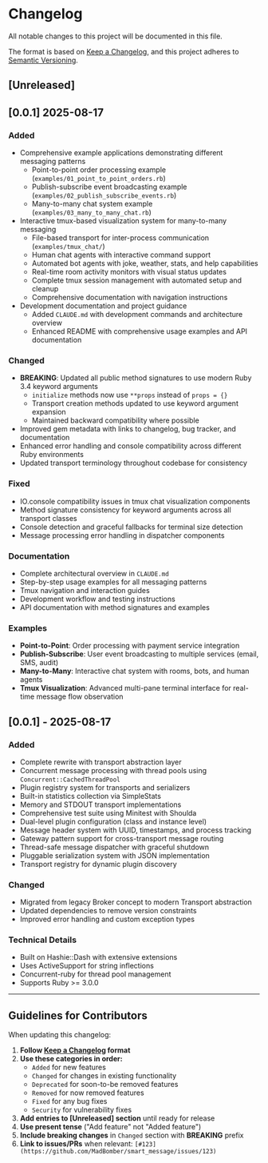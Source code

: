 # Changelog

All notable changes to this project will be documented in this file.

The format is based on [Keep a Changelog](https://keepachangelog.com/en/1.0.0/),
and this project adheres to [Semantic Versioning](https://semver.org/spec/v2.0.0.html).

## [Unreleased]

## [0.0.1] 2025-08-17

### Added
- Comprehensive example applications demonstrating different messaging patterns
  - Point-to-point order processing example (`examples/01_point_to_point_orders.rb`)
  - Publish-subscribe event broadcasting example (`examples/02_publish_subscribe_events.rb`)
  - Many-to-many chat system example (`examples/03_many_to_many_chat.rb`)
- Interactive tmux-based visualization system for many-to-many messaging
  - File-based transport for inter-process communication (`examples/tmux_chat/`)
  - Human chat agents with interactive command support
  - Automated bot agents with joke, weather, stats, and help capabilities
  - Real-time room activity monitors with visual status updates
  - Complete tmux session management with automated setup and cleanup
  - Comprehensive documentation with navigation instructions
- Development documentation and project guidance
  - Added `CLAUDE.md` with development commands and architecture overview
  - Enhanced README with comprehensive usage examples and API documentation

### Changed
- **BREAKING**: Updated all public method signatures to use modern Ruby 3.4 keyword arguments
  - `initialize` methods now use `**props` instead of `props = {}`
  - Transport creation methods updated to use keyword argument expansion
  - Maintained backward compatibility where possible
- Improved gem metadata with links to changelog, bug tracker, and documentation
- Enhanced error handling and console compatibility across different Ruby environments
- Updated transport terminology throughout codebase for consistency

### Fixed
- IO.console compatibility issues in tmux chat visualization components
- Method signature consistency for keyword arguments across all transport classes
- Console detection and graceful fallbacks for terminal size detection
- Message processing error handling in dispatcher components

### Documentation
- Complete architectural overview in `CLAUDE.md`
- Step-by-step usage examples for all messaging patterns
- Tmux navigation and interaction guides
- Development workflow and testing instructions
- API documentation with method signatures and examples

### Examples
- **Point-to-Point**: Order processing with payment service integration
- **Publish-Subscribe**: User event broadcasting to multiple services (email, SMS, audit)
- **Many-to-Many**: Interactive chat system with rooms, bots, and human agents
- **Tmux Visualization**: Advanced multi-pane terminal interface for real-time message flow observation

## [0.0.1] - 2025-08-17

### Added
- Complete rewrite with transport abstraction layer
- Concurrent message processing with thread pools using `Concurrent::CachedThreadPool`
- Plugin registry system for transports and serializers
- Built-in statistics collection via SimpleStats
- Memory and STDOUT transport implementations
- Comprehensive test suite using Minitest with Shoulda
- Dual-level plugin configuration (class and instance level)
- Message header system with UUID, timestamps, and process tracking
- Gateway pattern support for cross-transport message routing
- Thread-safe message dispatcher with graceful shutdown
- Pluggable serialization system with JSON implementation
- Transport registry for dynamic plugin discovery

### Changed
- Migrated from legacy Broker concept to modern Transport abstraction
- Updated dependencies to remove version constraints
- Improved error handling and custom exception types

### Technical Details
- Built on Hashie::Dash with extensive extensions
- Uses ActiveSupport for string inflections
- Concurrent-ruby for thread pool management
- Supports Ruby >= 3.0.0

---

## Guidelines for Contributors

When updating this changelog:

1. **Follow [Keep a Changelog](https://keepachangelog.com/en/1.0.0/) format**
2. **Use these categories in order:**
   - `Added` for new features
   - `Changed` for changes in existing functionality
   - `Deprecated` for soon-to-be removed features
   - `Removed` for now removed features
   - `Fixed` for any bug fixes
   - `Security` for vulnerability fixes
3. **Add entries to [Unreleased] section** until ready for release
4. **Use present tense** ("Add feature" not "Added feature")
5. **Include breaking changes** in `Changed` section with **BREAKING** prefix
6. **Link to issues/PRs** when relevant: `[#123](https://github.com/MadBomber/smart_message/issues/123)`
